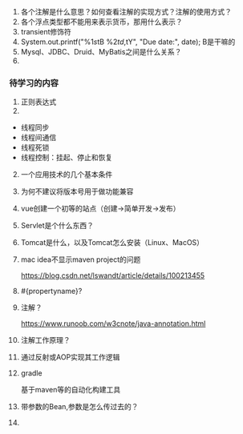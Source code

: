 1. 各个注解是什么意思？如何查看注解的实现方式？注解的使用方式？
2. 各个浮点类型都不能用来表示货币，那用什么表示？
3. transient修饰符
4.  System.out.printf("%1$s %2$tB %2$td, %2$tY", "Due date:", date); B是干嘛的
5. Mysql、JDBC、Druid、MyBatis之间是什么关系？
6. 







### 待学习的内容

1. 正则表达式
2. 

- 线程同步
- 线程间通信
- 线程死锁
- 线程控制：挂起、停止和恢复

2. 一个应用技术的几个基本条件

3. 为何不建议将版本号用于做功能兼容

4. vue创建一个初等的站点（创建->简单开发->发布）

5. Servlet是个什么东西？

6. Tomcat是什么，以及Tomcat怎么安装（Linux、MacOS）

7. mac idea不显示maven project的问题

   https://blog.csdn.net/lswandt/article/details/100213455
   
8. \#{propertyname}?

9. 注解？

   https://www.runoob.com/w3cnote/java-annotation.html

10. 注解工作原理？

   1. 通过反射或AOP实现其工作逻辑

11. gradle

    基于maven等的自动化构建工具

12. 带参数的Bean,参数是怎么传过去的？

13. 
